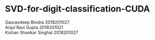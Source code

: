 # SVD-for-digit-classification-CUDA
Gauravdeep Bindra 2018201027 <br>
Anjul Ravi Gupta 2018201021 <br>
Kishan Shankar Singhal 2018201027 <br>


